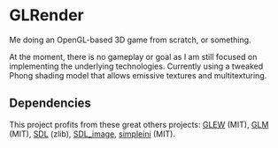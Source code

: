 # GLRender
Me doing an OpenGL-based 3D game from scratch, or something.

At the moment, there is no gameplay or goal as I am still focused on implementing the underlying technologies.
Currently using a tweaked Phong shading model that allows emissive textures and multitexturing. 

## Dependencies

This project profits from these great others projects: 
[GLEW](https://github.com/nigels-com/glew) (MIT),
[GLM](https://github.com/g-truc/glm) (MIT),
[SDL](https://hg.libsdl.org/SDL/) (zlib),
[SDL_image](https://hg.libsdl.org/SDL_image/),
[simpleini](https://github.com/brofield/simpleini) (MIT).
